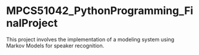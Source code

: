 # MPCS51042_PythonProgramming_FinalProject
This project involves the implementation of a modeling system using Markov Models for speaker recognition. 
